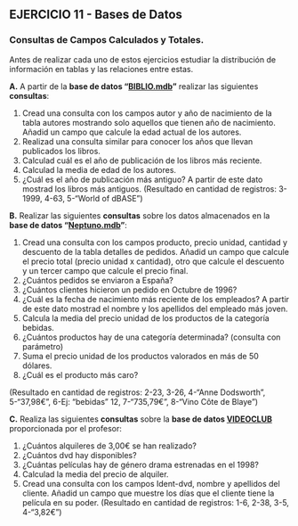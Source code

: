 ## EJERCICIO 11 - Bases de Datos
### Consultas de Campos Calculados y Totales.

Antes de realizar cada uno de estos ejercicios estudiar la distribución de información en tablas y las relaciones entre estas.

**A.** A partir de la **base de datos “[BIBLIO.mdb](http://descargas.teformas.com/Archivos%20Teformas/BIBLIO.accdb)”** realizar las siguientes **consultas**:

1. Cread una consulta con los campos autor y año de nacimiento de la tabla autores mostrando solo aquellos que tienen año de nacimiento. Añadid un campo que calcule la edad actual de los autores.
2. Realizad una consulta similar para conocer los años que llevan publicados los libros.
3. Calculad cuál es el año de publicación de los libros más reciente.
4. Calculad la media de edad de los autores.
5. ¿Cuál es el año de publicación más antiguo? A partir de este dato mostrad los libros más antiguos.
(Resultado en cantidad de registros: 3-1999, 4-63, 5-“World of dBASE”)


  
**B.** Realizar las siguientes **consultas** sobre los datos almacenados en la **base de datos “[Neptuno.mdb](http://descargas.teformas.com/Archivos%20Teformas/NEPTUNO.accdb)”**:

1. Cread una consulta con los campos producto, precio unidad, cantidad y descuento de la tabla detalles de pedidos. Añadid un campo que calcule el precio total (precio unidad x cantidad), otro que calcule el descuento y un tercer campo que calcule el precio final.
2. ¿Cuántos pedidos se enviaron a España?
3. ¿Cuántos clientes hicieron un pedido en Octubre de 1996?
4. ¿Cuál es la fecha de nacimiento más reciente de los empleados? A partir de este dato mostrad el nombre y los apellidos del empleado más joven.
5. Calcula la media del precio unidad de los productos de la categoría bebidas.
6. ¿Cuántos productos hay de una categoría determinada? (consulta con parámetro)
7. Suma el precio unidad de los productos valorados en más de 50 dólares.
8. ¿Cuál es el producto más caro?

(Resultado en cantidad de registros: 2-23, 3-26, 4-“Anne Dodsworth”, 5-“37,98€”, 6-Ej: “bebidas” 12, 7-“735,79€”, 8-“Vino Côte de Blaye”)



**C.** Realiza las siguientes **consultas** sobre la **base de datos [VIDEOCLUB](http://descargas.teformas.com/Archivos%20Teformas/VIDEOCLUB.accdb)** proporcionada por el profesor:

1. ¿Cuántos alquileres de 3,00€ se han realizado?
2. ¿Cuántos dvd hay disponibles?
3. ¿Cuántas películas hay de género drama estrenadas en el 1998?
4. Calculad la media del precio de alquiler.
5. Cread una consulta con los campos Ident-dvd, nombre y apellidos del cliente. Añadid un campo que muestre los días que el cliente tiene la película en su poder.
(Resultado en cantidad de registros: 1-6, 2-38, 3-5, 4-“3,82€”)
